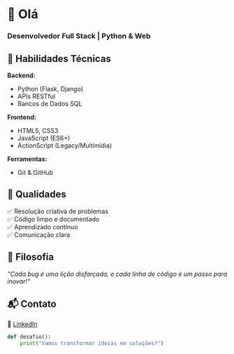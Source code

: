 # 👋 Olá  

### Desenvolvedor Full Stack | Python & Web  

## 🚀 Habilidades Técnicas  
**Backend:**  
- Python (Flask, Django)  
- APIs RESTful  
- Bancos de Dados SQL  

**Frontend:**  
- HTML5, CSS3  
- JavaScript (ES6+)  
- ActionScript (Legacy/Multimídia)  

**Ferramentas:**  
- Git & GitHub  

## 💎 Qualidades  
✅ Resolução criativa de problemas  
✅ Código limpo e documentado  
✅ Aprendizado contínuo  
✅ Comunicação clara  

## 🌟 Filosofia  
*"Cada bug é uma lição disfarçada, e cada linha de código é um passo para inovar!"*  

## 📬 Contato  
<!-- 📧 seu.email@exemplo.com   -->
🔗 [LinkedIn](http://www.linkedin.com/in/alex-alfredo-da-silva-b0624a33)  

```python
def desafio():
    print("Vamos transformar ideias em soluções?")